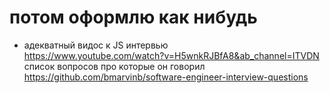 # потом оформлю как нибудь
* адекватный видос к JS интервью<br>
https://www.youtube.com/watch?v=H5wnkRJBfA8&ab_channel=ITVDN<br>
список вопросов про которые он говорил<br>
https://github.com/bmarvinb/software-engineer-interview-questions<br>
